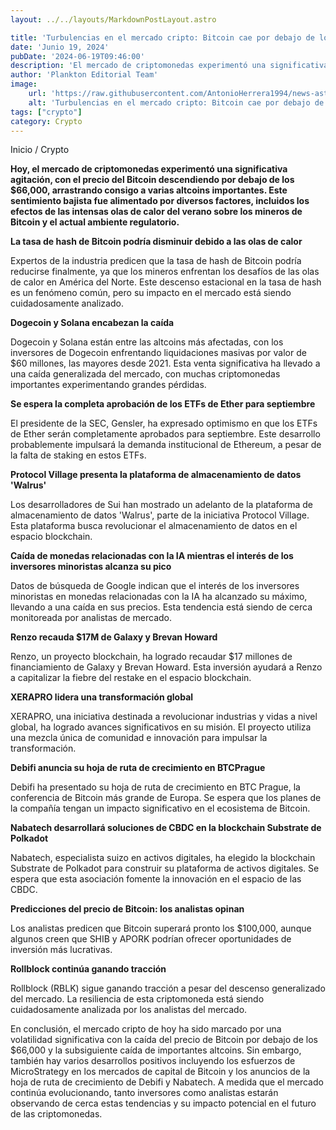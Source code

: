 ```yaml
---
layout: ../../layouts/MarkdownPostLayout.astro

title: 'Turbulencias en el mercado cripto: Bitcoin cae por debajo de los $66K y las altcoins sufren un duro golpe'
date: 'Junio 19, 2024'
pubDate: '2024-06-19T09:46:00'
description: 'El mercado de criptomonedas experimentó una significativa agitación, con el precio del Bitcoin descendiendo por debajo de los $66,000.'
author: 'Plankton Editorial Team'
image:
    url: 'https://raw.githubusercontent.com/AntonioHerrera1994/news-astro/master/src/assets/crypto/crypto187.webp'
    alt: 'Turbulencias en el mercado cripto: Bitcoin cae por debajo de los $66K y las altcoins sufren un duro golpe'
tags: ["crypto"]
category: Crypto
---
```


<span><a href="/" style="text-decoration:none;color:#0F1416">Inicio</a> / <a href="/crypto" style="text-decoration:none;color:#0F1416">Crypto</a></span>

<p style="font-weight: bold;">Hoy, el mercado de criptomonedas experimentó una significativa agitación, con el precio del Bitcoin descendiendo por debajo de los $66,000, arrastrando consigo a varias altcoins importantes. Este sentimiento bajista fue alimentado por diversos factores, incluidos los efectos de las intensas olas de calor del verano sobre los mineros de Bitcoin y el actual ambiente regulatorio.</p>

**La tasa de hash de Bitcoin podría disminuir debido a las olas de calor**

Expertos de la industria predicen que la tasa de hash de Bitcoin podría reducirse finalmente, ya que los mineros enfrentan los desafíos de las olas de calor en América del Norte. Este descenso estacional en la tasa de hash es un fenómeno común, pero su impacto en el mercado está siendo cuidadosamente analizado.

**Dogecoin y Solana encabezan la caída**

Dogecoin y Solana están entre las altcoins más afectadas, con los inversores de Dogecoin enfrentando liquidaciones masivas por valor de $60 millones, las mayores desde 2021. Esta venta significativa ha llevado a una caída generalizada del mercado, con muchas criptomonedas importantes experimentando grandes pérdidas.

**Se espera la completa aprobación de los ETFs de Ether para septiembre**

El presidente de la SEC, Gensler, ha expresado optimismo en que los ETFs de Ether serán completamente aprobados para septiembre. Este desarrollo probablemente impulsará la demanda institucional de Ethereum, a pesar de la falta de staking en estos ETFs.

**Protocol Village presenta la plataforma de almacenamiento de datos 'Walrus'**

Los desarrolladores de Sui han mostrado un adelanto de la plataforma de almacenamiento de datos 'Walrus', parte de la iniciativa Protocol Village. Esta plataforma busca revolucionar el almacenamiento de datos en el espacio blockchain.

**Caída de monedas relacionadas con la IA mientras el interés de los inversores minoristas alcanza su pico**

Datos de búsqueda de Google indican que el interés de los inversores minoristas en monedas relacionadas con la IA ha alcanzado su máximo, llevando a una caída en sus precios. Esta tendencia está siendo de cerca monitoreada por analistas de mercado.

**Renzo recauda $17M de Galaxy y Brevan Howard**

Renzo, un proyecto blockchain, ha logrado recaudar $17 millones de financiamiento de Galaxy y Brevan Howard. Esta inversión ayudará a Renzo a capitalizar la fiebre del restake en el espacio blockchain.

**XERAPRO lidera una transformación global**

XERAPRO, una iniciativa destinada a revolucionar industrias y vidas a nivel global, ha logrado avances significativos en su misión. El proyecto utiliza una mezcla única de comunidad e innovación para impulsar la transformación.

**Debifi anuncia su hoja de ruta de crecimiento en BTCPrague**

Debifi ha presentado su hoja de ruta de crecimiento en BTC Prague, la conferencia de Bitcoin más grande de Europa. Se espera que los planes de la compañía tengan un impacto significativo en el ecosistema de Bitcoin.

**Nabatech desarrollará soluciones de CBDC en la blockchain Substrate de Polkadot**

Nabatech, especialista suizo en activos digitales, ha elegido la blockchain Substrate de Polkadot para construir su plataforma de activos digitales. Se espera que esta asociación fomente la innovación en el espacio de las CBDC.

**Predicciones del precio de Bitcoin: los analistas opinan**

Los analistas predicen que Bitcoin superará pronto los $100,000, aunque algunos creen que SHIB y APORK podrían ofrecer oportunidades de inversión más lucrativas.

**Rollblock continúa ganando tracción**

Rollblock (RBLK) sigue ganando tracción a pesar del descenso generalizado del mercado. La resiliencia de esta criptomoneda está siendo cuidadosamente analizada por los analistas del mercado.

En conclusión, el mercado cripto de hoy ha sido marcado por una volatilidad significativa con la caída del precio de Bitcoin por debajo de los $66,000 y la subsiguiente caída de importantes altcoins. Sin embargo, también hay varios desarrollos positivos incluyendo los esfuerzos de MicroStrategy en los mercados de capital de Bitcoin y los anuncios de la hoja de ruta de crecimiento de Debifi y Nabatech. A medida que el mercado continúa evolucionando, tanto inversores como analistas estarán observando de cerca estas tendencias y su impacto potencial en el futuro de las criptomonedas.